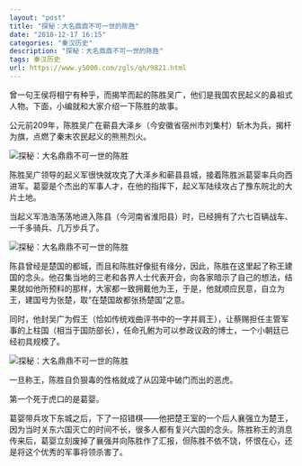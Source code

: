 ```yaml
---
layout: "post"
title: "探秘：大名鼎鼎不可一世的陈胜"
date: "2018-12-17 16:15"
categories: "秦汉历史"
description: "探秘：大名鼎鼎不可一世的陈胜"
tags: 秦汉历史
url: https://www.y5000.com/zgls/qh/9821.html
---
```






曾一句王侯将相宁有种乎，而揭竿而起的陈胜吴广，他们是我国农民起义的鼻祖式人物。下面，小编就和大家介绍一下陈胜的故事。

公元前209年，陈胜吴广在蕲县大泽乡（今安徽省宿州市刘集村）斩木为兵，揭杆为旗，点燃了秦末农民起义的熊熊烈火。

![探秘：大名鼎鼎不可一世的陈胜](/uploads/allimg/170109/6-1F109160014C1.JPG)

陈胜吴广领导的起义军很快就攻克了大泽乡和蕲县县城，接着陈胜派葛婴率兵向西进军。葛婴是个杰出的军事人才，在他的指挥下，起义军陆续攻占了豫东皖北的大片土地。

当起义军浩浩荡荡地进入陈县（今河南省淮阳县）时，已经拥有了六七百辆战车、一千多骑兵、几万步兵了。

![探秘：大名鼎鼎不可一世的陈胜](/uploads/allimg/170109/6-1F109160112327.JPG)

陈县曾经是楚国的都城，而且和陈胜好像挺有缘分，因此，陈胜在这里起了称王建国的念头。他召集当地的三老和各界人士代表开会，向各家暗示了自己的想法，结果就如他所预料的那样，大家都一致拥戴他为王，于是，他就顺应民意，自立为王，建国号为张楚，取“在楚国故都张扬楚国”之意。

同时，他封吴广为假王（恰如传统戏曲评书中的一字并肩王），让蔡赐担任主管军事的上柱国（相当于国防部长），任命孔鲋为可以参政议政的博士，一个小朝廷已经初具规模了。

![探秘：大名鼎鼎不可一世的陈胜](/uploads/allimg/170109/6-1F10916014QQ.JPG)

一旦称王，陈胜自负狠毒的性格就成了从囚笼中破门而出的恶虎。

第一个死于虎口的是葛婴。

葛婴带兵攻下东城之后，下了一招错棋——他把楚王室的一个后人襄强立为楚王，因为当时关东六国灭亡的时间不长，很多人都有复兴六国的念头。陈胜称王的消息传来后，葛婴立刻废掉了襄强并向陈胜作了汇报，但陈胜不依不饶，怀恨在心，还是将这个优秀的军事将领杀害了。
